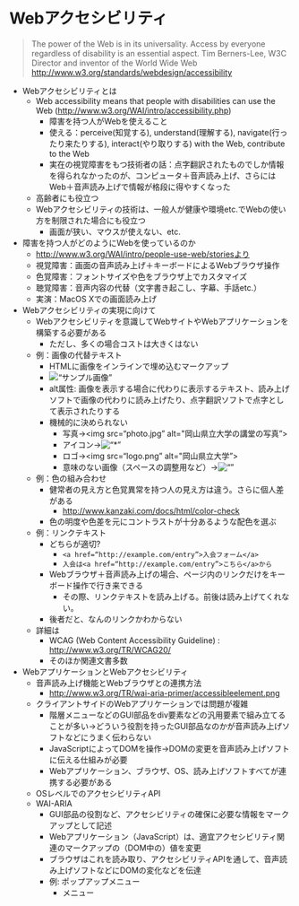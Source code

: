 # Webアクセシビリティ

> The power of the Web is in its universality.
> Access by everyone regardless of disability is an essential aspect.
> Tim Berners-Lee, W3C Director and inventor of the World Wide Web
> http://www.w3.org/standards/webdesign/accessibility

- Webアクセシビリティとは
    - Web accessibility means that people with disabilities can use the Web (http://www.w3.org/WAI/intro/accessibility.php)
        - 障害を持つ人がWebを使えること
        - 使える：perceive(知覚する), understand(理解する), navigate(行ったり来たりする), interact(やり取りする) with the Web, contribute to the Web
        - 実在の視覚障害をもつ技術者の話：点字翻訳されたものでしか情報を得られなかったのが、コンピュータ＋音声読み上げ、さらにはWeb＋音声読み上げで情報が格段に得やすくなった
    - 高齢者にも役立つ
    - Webアクセシビリティの技術は、一般人が健康や環境etc.でWebの使い方を制限された場合にも役立つ
        - 画面が狭い、マウスが使えない、etc.
- 障害を持つ人がどのようにWebを使っているのか
    - http://www.w3.org/WAI/intro/people-use-web/storiesより
    - 視覚障害：画面の音声読み上げ＋キーボードによるWebブラウザ操作
    - 色覚障害：フォントサイズや色をブラウザ上でカスタマイズ
    - 聴覚障害：音声内容の代替（文字書き起こし、字幕、手話etc.）
    - 実演：MacOS Xでの画面読み上げ
- Webアクセシビリティの実現に向けて
    - Webアクセシビリティを意識してWebサイトやWebアプリケーションを構築する必要がある
        - ただし、多くの場合コストは大きくはない
    - 例：画像の代替テキスト
        - HTMLに画像をインラインで埋め込むマークアップ
        - <img src=“sample.jpg” width=“100” height=“100” alt=“サンプル画像”>
        - alt属性: 画像を表示する場合に代わりに表示するテキスト、読み上げソフトで画像の代わりに読み上げたり、点字翻訳ソフトで点字として表示されたりする
        - 機械的に決められない
            - 写真→<img src=“photo.jpg” alt="岡山県立大学の講堂の写真”>
            - アイコン→<img src=“icon.png” alt=“*”>
            - ロゴ→<img src=“logo.png” alt="岡山県立大学”>
            - 意味のない画像（スペースの調整用など）→<img src=“spacer.jpg” alt=“”>
    - 例：色の組み合わせ
        - 健常者の見え方と色覚異常を持つ人の見え方は違う。さらに個人差がある
            - http://www.kanzaki.com/docs/html/color-check
        - 色の明度や色差を元にコントラストが十分あるような配色を選ぶ
    - 例：リンクテキスト
        - どちらが適切?
            - `<a href=“http://example.com/entry”>入会フォーム</a>`
            - `入会は<a href=“http://example.com/entry”>こちら</a>から`
        - Webブラウザ＋音声読み上げの場合、ページ内のリンクだけをキーボード操作で行き来できる
            - その際、リンクテキストを読み上げる。前後は読み上げてくれない。
        - 後者だと、なんのリンクかわからない
    - 詳細は
        - WCAG (Web Content Accessibility Guideline) : http://www.w3.org/TR/WCAG20/
        - そのほか関連文書多数
- WebアプリケーションとWebアクセシビリティ
    - 音声読み上げ機能とWebブラウザとの連携方法
        - http://www.w3.org/TR/wai-aria-primer/accessibleelement.png
    - クライアントサイドのWebアプリケーションでは問題が複雑
        - 階層メニューなどのGUI部品をdiv要素などの汎用要素で組み立てることが多い→どういう役割を持ったGUI部品なのかが音声読み上げソフトなどにうまく伝わらない
        - JavaScriptによってDOMを操作→DOMの変更を音声読み上げソフトに伝える仕組みが必要
        - Webアプリケーション、ブラウザ、OS、読み上げソフトすべてが連携する必要がある
    - OSレベルでのアクセシビリティAPI
    - WAI-ARIA
        - GUI部品の役割など、アクセシビリティの確保に必要な情報をマークアップとして記述
        - Webアプリケーション（JavaScript）は、適宜アクセシビリティ関連のマークアップの（DOM中の）値を変更
        - ブラウザはこれを読み取り、アクセシビリティAPIを通して、音声読み上げソフトなどにDOMの変化などを伝達
        - 例: ポップアップメニュー
            - <div role=“menu” aria-haspopup=“true”>メニュー</div>